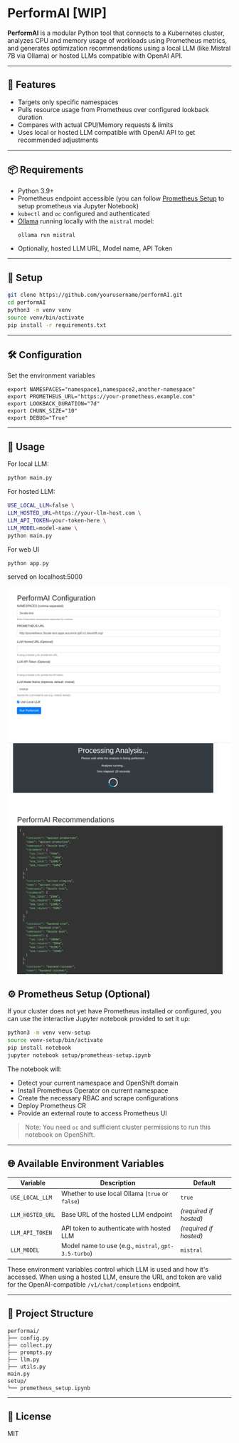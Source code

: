 # PerformAI [WIP]

**PerformAI** is a modular Python tool that connects to a Kubernetes cluster, analyzes CPU and memory usage of workloads using Prometheus metrics, and generates optimization recommendations using a local LLM (like Mistral 7B via Ollama) or hosted LLMs compatible with OpenAI API.

---

## 🚀 Features
- Targets only specific namespaces
- Pulls resource usage from Prometheus over configured lookback duration
- Compares with actual CPU/Memory requests & limits
- Uses local or hosted LLM compatible with OpenAI API to get recommended adjustments

---

## 📦 Requirements
- Python 3.9+
- Prometheus endpoint accessible (you can follow [Prometheus Setup](#prometheus-setup-optional) to setup prometheus via Jupyter Notebook)
- `kubectl` and `oc` configured and authenticated
- [Ollama](https://ollama.com/) running locally with the `mistral` model:
  ```bash
  ollama run mistral
  ```
- Optionally, hosted LLM URL, Model name, API Token

---

## 🔧 Setup
```bash
git clone https://github.com/yourusername/performAI.git
cd performAI
python3 -m venv venv
source venv/bin/activate
pip install -r requirements.txt
```

---

## 🛠 Configuration
Set the environment variables 
```commandline
export NAMESPACES="namespace1,namespace2,another-namespace"
export PROMETHEUS_URL="https://your-prometheus.example.com"
export LOOKBACK_DURATION="7d"
export CHUNK_SIZE="10"
export DEBUG="True"
```

---

## 🧠 Usage

For local LLM: 
```bash
python main.py
```
For hosted LLM:
```bash
USE_LOCAL_LLM=false \
LLM_HOSTED_URL=https://your-llm-host.com \
LLM_API_TOKEN=your-token-here \
LLM_MODEL=model-name \
python main.py
```
For web UI
```bash
python app.py
```
served on localhost:5000

![UI screen](./img/performAI.png)
![UI processing](./img/processing.png)
![UI results](./img/Results.png)

## ⚙️ Prometheus Setup (Optional)
If your cluster does not yet have Prometheus installed or configured, you can use the interactive Jupyter notebook provided to set it up:

```bash
python3 -m venv venv-setup
source venv-setup/bin/activate
pip install notebook
jupyter notebook setup/prometheus-setup.ipynb
```

The notebook will:
- Detect your current namespace and OpenShift domain
- Install Prometheus Operator on current namespace
- Create the necessary RBAC and scrape configurations
- Deploy Prometheus CR
- Provide an external route to access Prometheus UI

> Note: You need `oc` and sufficient cluster permissions to run this notebook on OpenShift.


---

## 🌐 Available Environment Variables

| Variable           | Description                                             | Default          |
|--------------------|---------------------------------------------------------|------------------|
| `USE_LOCAL_LLM`    | Whether to use local Ollama (`true` or `false`)         | `true`           |
| `LLM_HOSTED_URL`   | Base URL of the hosted LLM endpoint                     | *(required if hosted)* |
| `LLM_API_TOKEN`    | API token to authenticate with hosted LLM              | *(required if hosted)* |
| `LLM_MODEL`        | Model name to use (e.g., `mistral`, `gpt-3.5-turbo`)    | `mistral`        |

These environment variables control which LLM is used and how it's accessed. When using a hosted LLM, ensure the URL and token are valid for the OpenAI-compatible `/v1/chat/completions` endpoint.

---

## 📂 Project Structure
```
performai/
├── config.py
├── collect.py
├── prompts.py
├── llm.py
├── utils.py          
main.py
setup/
└── prometheus_setup.ipynb
```

---

## 📜 License
MIT
